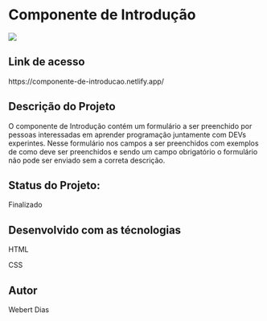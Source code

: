 <h1>Componente de Introdução</h1>

<img src= "https://user-images.githubusercontent.com/100624694/224034605-6fc53da1-d70b-4f5c-878e-e4a5de8865e1.gif"/>

<h2>Link de acesso</h2>
https://componente-de-introducao.netlify.app/

<h2>Descrição do Projeto</h2>
<p>O componente de Introdução contém um formulário a ser preenchido por pessoas interessadas em aprender programação  juntamente com DEVs experintes. 
  Nesse formulário nos campos a ser preenchidos com exemplos de como deve ser preenchidos e sendo um campo obrigatório o formulário não pode ser 
  enviado sem a correta descrição.</p>
  
  <h2> Status do Projeto:</h2>
  <p>Finalizado</p>
  
  <h2>Desenvolvido com as técnologias</h2>
  <p>HTML</p>
  <p>CSS</p>
  
  <h2>Autor</h2>
  <p> Webert Dias</p>
  
  
  
  

